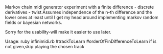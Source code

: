 Markov chain midi generator experiment with a finite difference - discrete derivatives - twist.Assumes independence of the n-th difference and the lower ones at least until I get my head around implementing markov random fields or bayesian networks.

Sorry for the usability-will make it easier to use later.


Usage:
ruby infinimidi.rb <MIDIFile> #trackToLearn #orderOfFinDifferenceToLearn <play>
if <play> is not given,skip playing the chosen track